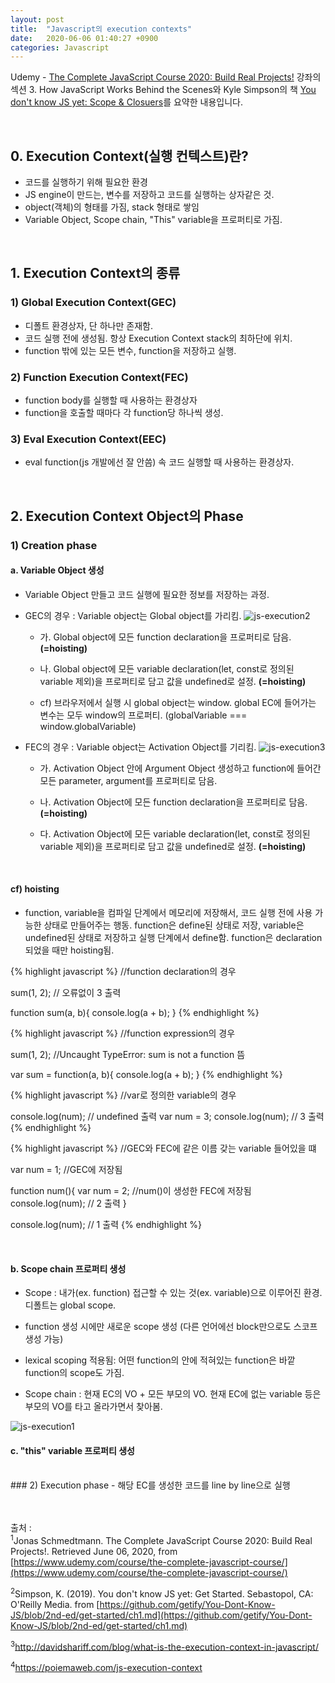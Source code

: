 ```yaml
---
layout: post
title:  "Javascript의 execution contexts"
date:   2020-06-06 01:40:27 +0900
categories: Javascript
---
```


Udemy - [The Complete JavaScript Course 2020: Build Real Projects!](https://www.udemy.com/course/the-complete-javascript-course/) 강좌의 섹션 3. How JavaScript Works Behind the Scenes와 Kyle Simpson의 책 [You don't know JS yet: Scope & Closuers](https://github.com/getify/You-Dont-Know-JS/blob/2nd-ed/get-started/ch1.md)를 요약한 내용입니다. 

<br/>

## 0. Execution Context(실행 컨텍스트)란?
- 코드를 실행하기 위해 필요한 환경
- JS engine이 만드는, 변수를 저장하고 코드를 실행하는 상자같은 것. 
- object(객체)의 형태를 가짐, stack 형태로 쌓임 
- Variable Object, Scope chain, "This" variable을 프로퍼티로 가짐. 

<br/>

## 1. Execution Context의 종류
### 1) Global Execution Context(GEC)
- 디폴트 환경상자, 단 하나만 존재함. 
- 코드 실행 전에 생성됨. 항상 Execution Context stack의 최하단에 위치. 
- function 밖에 있는 모든 변수, function을 저장하고 실행.


### 2) Function Execution Context(FEC)
- function body를 실행할 때 사용하는 환경상자
- function을 호출할 때마다 각 function당 하나씩 생성.

### 3) Eval Execution Context(EEC)
- eval function(js 개발에선 잘 안씀) 속 코드 실행할 때 사용하는 환경상자. 

<br/>

## 2. Execution Context Object의 Phase
### 1) Creation phase
#### a. Variable Object 생성
- Variable Object 만들고 코드 실행에 필요한 정보를 저장하는 과정. 

- GEC의 경우 : Variable object는 Global object를 가리킴. 
![js-execution2](https://eungang3.github.io/sue-is-programming/assets/Js-execution2.jpg)
    + 가. Global object에 모든 function declaration을 프로퍼티로 담음. __(=hoisting)__

    + 나. Global object에 모든 variable declaration(let, const로 정의된 variable 제외)을 프로퍼티로 담고 값을 undefined로 설정. __(=hoisting)__ 

    + cf) 브라우저에서 실행 시 global object는 window. global EC에 들어가는 변수는 모두 window의 프로퍼티. (globalVariable === window.globalVariable)

- FEC의 경우 : Variable object는 Activation Object를 기리킴.
![js-execution3](https://eungang3.github.io/sue-is-programming/assets/Js-execution3.jpg) 
    + 가. Activation Object 안에 Argument Object 생성하고 function에 들어간 모든 parameter, argument를 프로퍼티로 담음. 

    + 나. Activation Object에 모든 function declaration을 프로퍼티로 담음. __(=hoisting)__

    + 다. Activation Object에 모든 variable declaration(let, const로 정의된 variable 제외)을 프로퍼티로 담고 값을 undefined로 설정. __(=hoisting)__ 



<br/>

#### cf) hoisting
- function, variable을 컴파일 단계에서 메모리에 저장해서, 코드 실행 전에 사용 가능한 상태로 만들어주는 행동. function은 define된 상태로 저장, variable은 undefined된 상태로 저장하고 실행 단계에서 define함. function은 declaration되었을 때만 hoisting됨.

{% highlight javascript %}
//function declaration의 경우

sum(1, 2); // 오류없이 3 출력

function sum(a, b){
    console.log(a + b);
}
{% endhighlight %}

{% highlight javascript %}
//function expression의 경우

sum(1, 2); //Uncaught TypeError: sum is not a function 뜸

var sum = function(a, b){
    console.log(a + b);
}
{% endhighlight %}

{% highlight javascript %}
//var로 정의한 variable의 경우

console.log(num); // undefined 출력
var num = 3;
console.log(num); // 3 출력
{% endhighlight %}

{% highlight javascript %}
//GEC와 FEC에 같은 이름 갖는 variable 들어있을 떄

var num = 1; //GEC에 저장됨

function num(){
    var num = 2; //num()이 생성한 FEC에 저장됨
    console.log(num); // 2 출력
}

console.log(num); // 1 출력
{% endhighlight %}

<br/>

#### b. Scope chain 프로퍼티 생성
- Scope : 내가(ex. function) 접근할 수 있는 것(ex. variable)으로 이루어진 환경. 디폴트는 global scope.  

- function 생성 시에만 새로운 scope 생성 (다른 언어에선 block만으로도 스코프 생성 가능)

- lexical scoping 적용됨: 어떤 function의 안에 적혀있는 function은 바깥 function의 scope도 가짐. 

- Scope chain : 현재 EC의 VO + 모든 부모의 VO. 현재 EC에 없는 variable 등은 부모의 VO를 타고 올라가면서 찾아봄. 

![js-execution1](https://eungang3.github.io/sue-is-programming/assets/Js-execution1.jpg)

#### c. "this" variable 프로퍼티 생성

<br/>
### 2) Execution phase
- 해당 EC를 생성한 코드를 line by line으로 실행

<br/><br/>
출처 : <br/>
<sup>1</sup>Jonas Schmedtmann. The Complete JavaScript Course 2020: Build Real Projects!. Retrieved June 06, 2020, from [https://www.udemy.com/course/the-complete-javascript-course/](https://www.udemy.com/course/the-complete-javascript-course/)<br/>

<sup>2</sup>Simpson, K. (2019). You don't know JS yet: Get Started. Sebastopol, CA: O'Reilly Media. from [https://github.com/getify/You-Dont-Know-JS/blob/2nd-ed/get-started/ch1.md](https://github.com/getify/You-Dont-Know-JS/blob/2nd-ed/get-started/ch1.md) <br/>

<sup>3</sup>http://davidshariff.com/blog/what-is-the-execution-context-in-javascript/ <br/>

<sup>4</sup>https://poiemaweb.com/js-execution-context <br/>